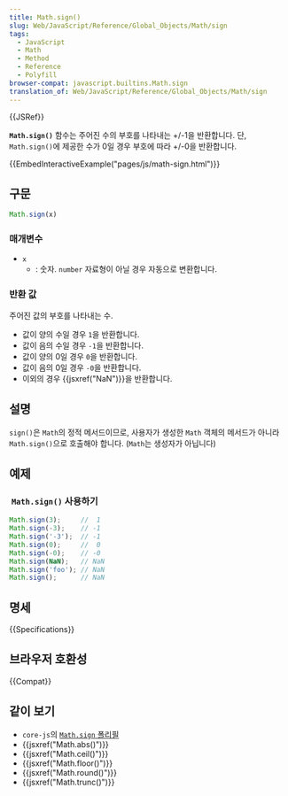 ```yaml
---
title: Math.sign()
slug: Web/JavaScript/Reference/Global_Objects/Math/sign
tags:
  - JavaScript
  - Math
  - Method
  - Reference
  - Polyfill
browser-compat: javascript.builtins.Math.sign
translation_of: Web/JavaScript/Reference/Global_Objects/Math/sign
---
```

{{JSRef}}

**`Math.sign()`** 함수는 주어진 수의 부호를 나타내는 +/-1을 반환합니다. 단, `Math.sign()`에 제공한 수가 0일 경우 부호에 따라 +/-0을 반환합니다.

{{EmbedInteractiveExample("pages/js/math-sign.html")}}

## 구문

```js
Math.sign(x)
```

### 매개변수

- `x`
  - : 숫자. `number` 자료형이 아닐 경우 자동으로 변환합니다.

### 반환 값

주어진 값의 부호를 나타내는 수.

- 값이 양의 수일 경우 `1`을 반환합니다.
- 값이 음의 수일 경우 `-1`을 반환합니다.
- 값이 양의 0일 경우 `0`을 반환합니다.
- 값이 음의 0일 경우 `-0`을 반환합니다.
- 이외의 경우 {{jsxref("NaN")}}을 반환합니다.

## 설명

`sign()`은 `Math`의 정적 메서드이므로, 사용자가 생성한 `Math` 객체의 메서드가 아니라 `Math.sign()`으로 호출해야 합니다. (`Math`는 생성자가 아닙니다)

## 예제

###  `Math.sign()` 사용하기

```js
Math.sign(3);     //  1
Math.sign(-3);    // -1
Math.sign('-3');  // -1
Math.sign(0);     //  0
Math.sign(-0);    // -0
Math.sign(NaN);   // NaN
Math.sign('foo'); // NaN
Math.sign();      // NaN
```

## 명세

{{Specifications}}

## 브라우저 호환성

{{Compat}}

## 같이 보기

- `core-js`의 [`Math.sign` 폴리필](https://github.com/zloirock/core-js#ecmascript-math)
- {{jsxref("Math.abs()")}}
- {{jsxref("Math.ceil()")}}
- {{jsxref("Math.floor()")}}
- {{jsxref("Math.round()")}}
- {{jsxref("Math.trunc()")}}
